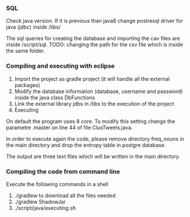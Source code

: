 ### SQL
Check java version. 
If it is previous than java8 change postresql driver for java (jdbc) inside /libs/

The sql queries for creating the database and importing the cav files are inside /script/sql.
TODO: changing the path for the csv file which is inside the same folder.

### Compiling and executing with eclipse
1) Import the project as gradle project (it will handle all the external packages)
2) Modify the database information (database, username and password) inside the java class DbFunctions
3) Link the external library jdbs in /libs to the execution of the project
4) Executing

On default the program uses 8 core.
To modify this setting change the parametre .master on line 44 of file ClusTweets.java.

In order to execute again the code, please remove directory freq_nouns in the main directory and drop the entropy table in postgre database.

The output are three text files which will be written in the main directory.

### Compiling the code from command line
Execute the following commands in a shell
1) ./gradlew to download all the files needed
2) ./gradlew ShadowJar
3) ./script/java/executing.sh
